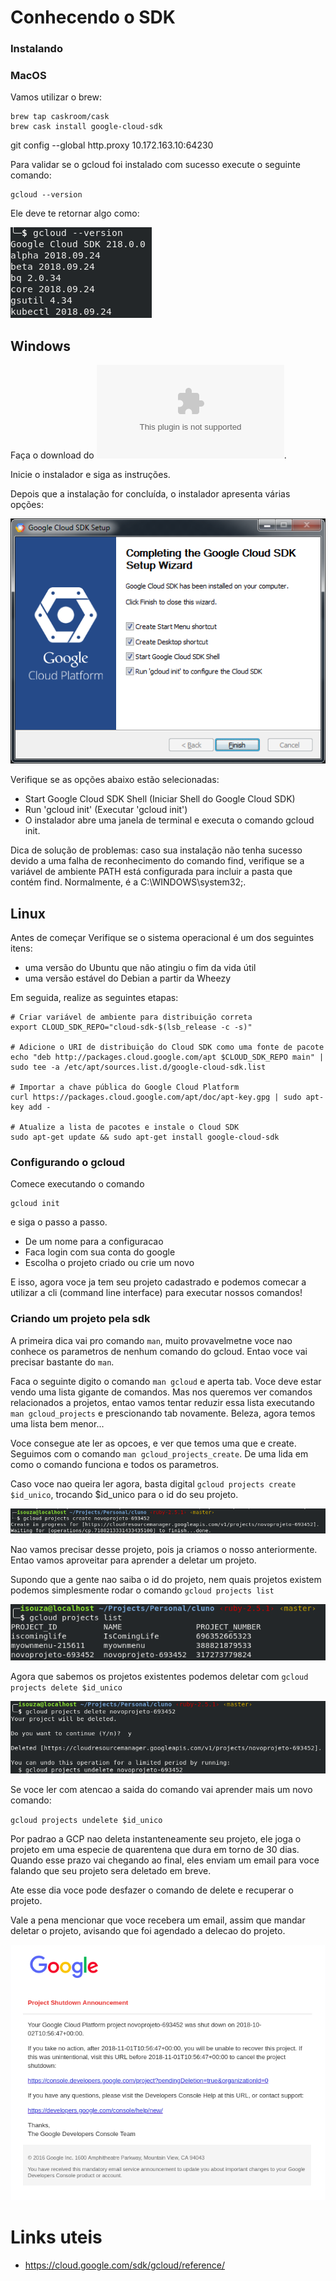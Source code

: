 # Conhecendo o SDK

### Instalando


### MacOS

Vamos utilizar o brew:

```
brew tap caskroom/cask
brew cask install google-cloud-sdk
```

git config --global http.proxy 10.172.163.10:64230

Para validar se o gcloud foi instalado com sucesso execute o seguinte comando:

```
gcloud --version
```

Ele deve te retornar algo como:

![gcloud --version](./img/gcloud-version.png)


## Windows 

Faça o download do ![Instalador do Google Cloud SDK](https://dl.google.com/dl/cloudsdk/channels/rapid/GoogleCloudSDKInstaller.exe).

Inicie o instalador e siga as instruções.

Depois que a instalação for concluída, o instalador apresenta várias opções:

![gcloud windows-install](./img/windows-installer-prompt.png)

Verifique se as opções abaixo estão selecionadas:

 * Start Google Cloud SDK Shell (Iniciar Shell do Google Cloud SDK)
 * Run 'gcloud init' (Executar 'gcloud init')
 * O instalador abre uma janela de terminal e executa o comando gcloud init.

Dica de solução de problemas: caso sua instalação não tenha sucesso devido a uma falha de reconhecimento do comando find, verifique se a variável de ambiente PATH está configurada para incluir a pasta que contém find. Normalmente, é a C:\WINDOWS\system32;.


## Linux

Antes de começar
Verifique se o sistema operacional é um dos seguintes itens:

 * uma versão do Ubuntu que não atingiu o fim da vida útil
 * uma versão estável do Debian a partir da Wheezy
 
 Em seguida, realize as seguintes etapas:

 ```
# Criar variável de ambiente para distribuição correta
export CLOUD_SDK_REPO="cloud-sdk-$(lsb_release -c -s)"

# Adicione o URI de distribuição do Cloud SDK como uma fonte de pacote
echo "deb http://packages.cloud.google.com/apt $CLOUD_SDK_REPO main" | sudo tee -a /etc/apt/sources.list.d/google-cloud-sdk.list

# Importar a chave pública do Google Cloud Platform
curl https://packages.cloud.google.com/apt/doc/apt-key.gpg | sudo apt-key add -

# Atualize a lista de pacotes e instale o Cloud SDK
sudo apt-get update && sudo apt-get install google-cloud-sdk
```


### Configurando o gcloud

Comece executando o comando 

```
gcloud init
```

e siga o passo a passo.

* De um nome para a configuracao
* Faca login com sua conta do google
* Escolha o projeto criado ou crie um novo

E isso, agora voce ja tem seu projeto cadastrado e podemos comecar a utilizar a cli (command line interface) para executar nossos comandos!



### Criando um projeto pela sdk

A primeira dica vai pro comando `man`, muito provavelmetne voce nao conhece os parametros de nenhum comando do gcloud. Entao voce vai precisar bastante do `man`. 

Faca o seguinte digito o comando `man gcloud` e aperta tab. 
Voce deve estar vendo uma lista gigante de comandos. Mas nos queremos ver comandos relacionados a projetos, entao vamos tentar reduzir essa lista executando `man gcloud_projects` e prescionando tab novamente.
Beleza, agora temos uma lista bem menor...

Voce consegue ate ler as opcoes, e ver que temos uma que e create. 
Seguimos com o comando `man gcloud_projects_create`.
De uma lida em como o comando funciona e todos os parametros.

Caso voce nao queira ler agora, basta digital `gcloud projects create $id_unico`, trocando $id_unico para o id do seu projeto. 

![gcloud projects create](./img/new-project.png)

Nao vamos precisar desse projeto, pois ja criamos o nosso anteriormente.
Entao vamos aproveitar para aprender a deletar um projeto.

Supondo que a gente nao saiba o id do projeto, nem quais projetos existem podemos simplesmente rodar o comando `gcloud projects list`

![gcloud projects list](./img/gcloud-projects-list.png)

Agora que sabemos os projetos existentes podemos deletar com `gcloud projects delete $id_unico`

![gcloud projects delete](./img/gcloud-projects-delete.png)

Se voce ler com atencao a saida do comando vai aprender mais um novo comando:

`gcloud projects undelete $id_unico`

Por padrao a GCP nao deleta instanteneamente seu projeto, ele joga o projeto em uma especie de quarentena que dura em torno de 30 dias. Quando esse prazo vai chegando ao final, eles enviam um email para voce falando que seu projeto sera deletado em breve.

Ate esse dia voce pode desfazer o comando de delete e recuperar o projeto.

Vale a pena mencionar que voce recebera um email, assim que mandar deletar o projeto, avisando que foi agendado a delecao do projeto.

![email delecao do projeto](./img/delecao-do-projeto.png)


# Links uteis
- https://cloud.google.com/sdk/gcloud/reference/

